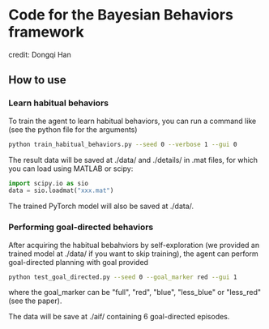 # Code for the Bayesian Behaviors framework

credit: Dongqi Han

## How to use

### Learn habitual behaviors

To train the agent to learn habitual behaviors, you can run a command like (see the python file for the arguments)

```bash
python train_habitual_behaviors.py --seed 0 --verbose 1 --gui 0
```

The result data will be saved at ./data/ and ./details/ in .mat files, for which you can load using MATLAB or scipy:

```python
import scipy.io as sio
data = sio.loadmat("xxx.mat")
```

The trained PyTorch model will also be saved at ./data/.

### Performing goal-directed behaviors

After acquiring the habitual bebahviors by self-exploration (we provided an trained model at ./data/ if you want to skip training), the agent can perform goal-directed planning with goal provided

```bash
python test_goal_directed.py --seed 0 --goal_marker red --gui 1
```

where the goal_marker can be "full", "red", "blue", "less_blue" or "less_red" (see the paper).

The data will be save at ./aif/ containing 6 goal-directed episodes.
